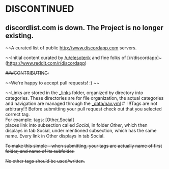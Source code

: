 # DISCONTINUED

## discordlist.com is down. The Project is no longer existing.


~~A curated list of public http://www.discordapp.com servers.

~~Initial content curated by [/u/elesoterik](https://www.reddit.com/user/Elesoterik) and fine folks of [/r/discordapp]~(https://www.reddit.com/r/discordapp)

~~###CONTRIBUTING:~~

~~We're happy to accept pull requests! :)  ~~

~~Links are stored in the [_links](_links) folder, organized by directory into categories. These directories are for file organization, the actual categories and navigation are managed through the [_data/nav.yml](_data/nav.yml)
#&nbsp;
!!!Tags are not arbitrary!!!
Before submitting your pull request check out that you selected correct tag.  
For example:
tags: [Other,Social]  
places link into subsection called *Social*, in folder *Other*, 
which then displays in tab Social, under mentioned subsection, 
which has the same name. Every link in Other displays in tab Social.

~~To make this simple - when submitting, your tags are actually
name of first folder, and name of its subfolder.~~

~~No other tags should be used/written.~~ 
